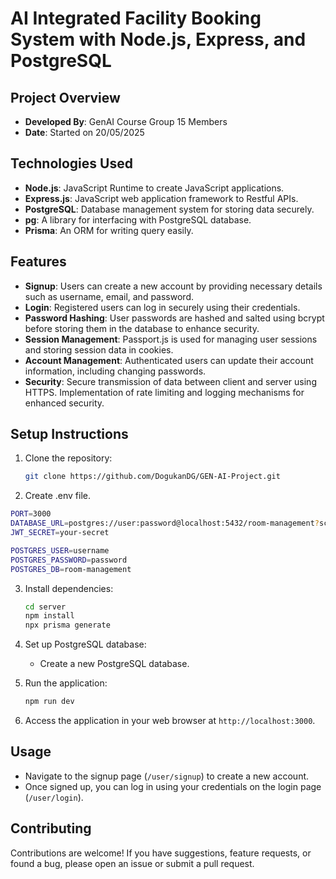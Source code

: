 # AI Integrated Facility Booking System with Node.js, Express, and PostgreSQL

## Project Overview

- **Developed By**: GenAI Course Group 15 Members
- **Date**: Started on 20/05/2025

## Technologies Used

- **Node.js**: JavaScript Runtime to create JavaScript applications.
- **Express.js**: JavaScript web application framework to Restful APIs.
- **PostgreSQL**: Database management system for storing data securely.
- **pg**: A library for interfacing with PostgreSQL database.
- **Prisma**: An ORM for writing query easily.

## Features

- **Signup**: Users can create a new account by providing necessary details such as username, email, and password.
- **Login**: Registered users can log in securely using their credentials.
- **Password Hashing**: User passwords are hashed and salted using bcrypt before storing them in the database to enhance security.
- **Session Management**: Passport.js is used for managing user sessions and storing session data in cookies.
- **Account Management**: Authenticated users can update their account information, including changing passwords.
- **Security**: Secure transmission of data between client and server using HTTPS. Implementation of rate limiting and logging mechanisms for enhanced security.

## Setup Instructions

1. Clone the repository:

   ```bash
   git clone https://github.com/DogukanDG/GEN-AI-Project.git
   ```

2. Create .env file.

```bash
PORT=3000
DATABASE_URL=postgres://user:password@localhost:5432/room-management?schema=public
JWT_SECRET=your-secret

POSTGRES_USER=username
POSTGRES_PASSWORD=password
POSTGRES_DB=room-management
```

3. Install dependencies:

   ```bash
   cd server
   npm install
   npx prisma generate
   ```

4. Set up PostgreSQL database:

   - Create a new PostgreSQL database.

5. Run the application:

   ```bash
   npm run dev
   ```

6. Access the application in your web browser at `http://localhost:3000`.

## Usage

- Navigate to the signup page (`/user/signup`) to create a new account.
- Once signed up, you can log in using your credentials on the login page (`/user/login`).

## Contributing

Contributions are welcome! If you have suggestions, feature requests, or found a bug, please open an issue or submit a pull request.
